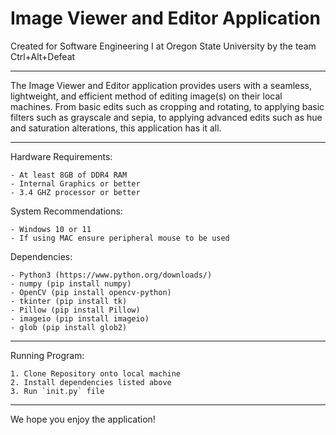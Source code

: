 # Image Viewer and Editor Application

Created for Software Engineering I at Oregon State University by the team Ctrl+Alt+Defeat

____________________________________________________________________________________________

The Image Viewer and Editor application provides users with a seamless, lightweight, and efficient method of editing image(s) on their local machines. From basic edits such as cropping and rotating, to applying basic filters such as grayscale and sepia, to applying advanced edits such as hue and saturation alterations, this application has it all.

____________________________________________________________________________________________

Hardware Requirements:

    - At least 8GB of DDR4 RAM
    - Internal Graphics or better
    - 3.4 GHZ processor or better

System Recommendations:

    - Windows 10 or 11
    - If using MAC ensure peripheral mouse to be used

Dependencies:

    - Python3 (https://www.python.org/downloads/)
    - numpy (pip install numpy)
    - OpenCV (pip install opencv-python)
    - tkinter (pip install tk)
    - Pillow (pip install Pillow)
    - imageio (pip install imageio)
    - glob (pip install glob2)

____________________________________________________________________________________________

Running Program:

    1. Clone Repository onto local machine
    2. Install dependencies listed above
    3. Run `init.py` file

____________________________________________________________________________________________

We hope you enjoy the application!




